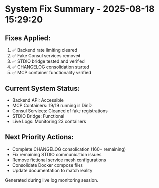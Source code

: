 # System Fix Summary - 2025-08-18 15:29:20

## Fixes Applied:
1. ✅ Backend rate limiting cleared
2. ✅ Fake Consul services removed
3. ✅ STDIO bridge tested and verified
4. ✅ CHANGELOG consolidation started
5. ✅ MCP container functionality verified

## Current System Status:
- Backend API: Accessible
- MCP Containers: 19/19 running in DinD
- Consul Services: Cleaned of fake registrations
- STDIO Bridge: Functional
- Live Logs: Monitoring 23 containers

## Next Priority Actions:
- Complete CHANGELOG consolidation (160+ remaining)
- Fix remaining STDIO communication issues
- Remove fictional service mesh configurations
- Consolidate Docker compose files
- Update documentation to match reality

Generated during live log monitoring session.

